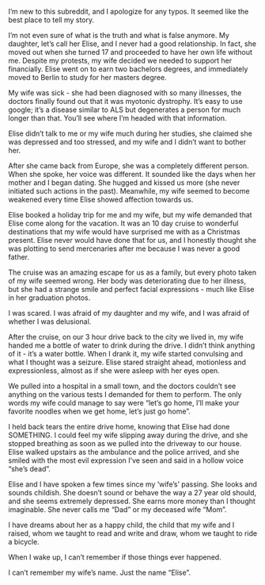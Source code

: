 I’m new to this subreddit, and I apologize for any typos. It seemed like the best place to tell my story. 

I’m not even sure of what is the truth and what is false anymore. My daughter, let’s call her Elise, and I never had a good relationship. In fact, she moved out when she turned 17 and proceeded to have her own life without me. Despite my protests, my wife decided we needed to support her financially. Elise went on to earn two bachelors degrees, and immediately moved to Berlin to study for her masters degree.

My wife was sick - she had been diagnosed with so many illnesses, the doctors finally found out that it was myotonic dystrophy. It’s easy to use google; it’s a disease similar to ALS but degenerates a person for much longer than that. You’ll see where I’m headed with that information. 

Elise didn’t talk to me or my wife much during her studies, she claimed she was depressed and too stressed, and my wife and I didn’t want to bother her. 

After she came back from Europe, she was a completely different person. When she spoke, her voice was different. It sounded like the days when her mother and I began dating. She hugged and kissed us more (she never initiated such actions in the past). Meanwhile, my wife seemed to become weakened every time Elise showed affection towards us. 

Elise booked a holiday trip for me and my wife, but my wife demanded that Elise come along for the vacation. It was an 10 day cruise to wonderful destinations that my wife would have surprised me with as a Christmas present. Elise never would have done that for us, and I honestly thought she was plotting to send mercenaries after me because I was never a good father. 

The cruise was an amazing escape for us as a family, but every photo taken of my wife seemed wrong. Her body was deteriorating due to her illness, but she had a strange smile and perfect facial expressions - much like Elise in her graduation photos. 

I was scared. I was afraid of my daughter and my wife, and I was afraid of whether I was delusional. 

After the cruise, on our 3 hour drive back to the city we lived in, my wife handed me a bottle of water to drink during the drive. I didn’t think anything of it - it’s a water bottle. When I drank it, my wife started convulsing and what I thought was a seizure. Elise stared straight ahead, motionless and expressionless, almost as if she were asleep with her eyes open. 

We pulled into a hospital in a small town, and the doctors couldn’t see anything on the various tests I demanded for them to perform. The only words my wife could manage to say were “let’s go home, I’ll make your favorite noodles when we get home, let’s just go home”.

I held back tears the entire drive home, knowing that Elise had done SOMETHING. I could feel my wife slipping away during the drive, and she stopped breathing as soon as we pulled into the driveway to our house. Elise walked upstairs as the ambulance and the police arrived, and she smiled with the most evil expression I’ve seen and said in a hollow voice “she’s dead”. 

Elise and I have spoken a few times since my ‘wife’s’ passing. She looks and sounds childish. She doesn’t sound or behave the way a 27 year old should, and she seems extremely depressed. She earns more money than I thought imaginable. She never calls me “Dad” or my deceased wife “Mom”. 

I have dreams about her as a happy child, the child that my wife and I raised, whom we taught to read and write and draw, whom we taught to ride a bicycle. 

When I wake up, I can’t remember if those things ever happened. 

I can’t remember my wife’s name. Just the name “Elise”.